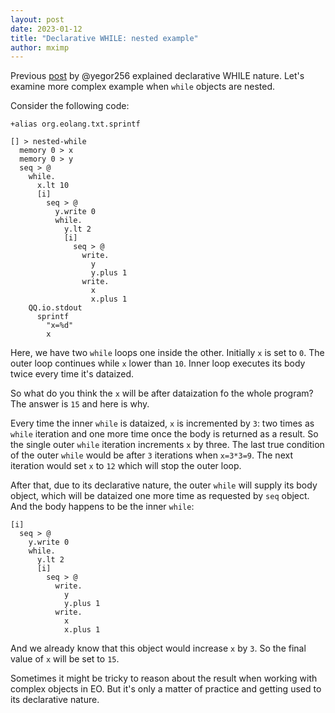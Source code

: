 ```yaml
---
layout: post
date: 2023-01-12
title: "Declarative WHILE: nested example"
author: mximp
---
```


Previous [post](https://news.eolang.org/2022-12-22-declarative-while.html)
by @yegor256 explained declarative WHILE nature.
Let's examine more complex example when `while` objects are nested.

<!--more-->

Consider the following code:

```eo
+alias org.eolang.txt.sprintf

[] > nested-while
  memory 0 > x
  memory 0 > y
  seq > @
    while.
      x.lt 10
      [i]
        seq > @
          y.write 0
          while.
            y.lt 2
            [i]
              seq > @
                write.
                  y
                  y.plus 1
                write.
                  x
                  x.plus 1
    QQ.io.stdout
      sprintf
        "x=%d"
        x
```

Here, we have two `while` loops one inside the other. Initially `x` is set to `0`.
The outer loop continues while `x` lower than `10`. Inner loop executes its body
twice every time it's dataized.

So what do you think the `x` will be after dataization fo the whole program?
The answer is `15` and here is why.

Every time the inner `while` is dataized, `x` is incremented by `3`: two times as
`while` iteration and one more time once the body is returned as a result. So the single
outer `while` iteration increments `x` by three. The last true condition of the outer
`while` would be after `3` iterations when `x=3*3=9`. The next iteration would set
`x` to `12` which will stop the outer loop.

After that, due to its declarative nature, the outer `while` will supply its body object, which
will be dataized one more time as requested by `seq` object. And the body happens to be the
inner `while`:

```eo
[i]
  seq > @
    y.write 0
    while.
      y.lt 2
      [i]
        seq > @
          write.
            y
            y.plus 1
          write.
            x
            x.plus 1
```

And we already know that this object would increase `x` by `3`. So the final value of `x` will
be set to `15`.

Sometimes it might be tricky to reason about the result when working with complex objects in EO.
But it's only a matter of practice and getting used to its declarative nature.
